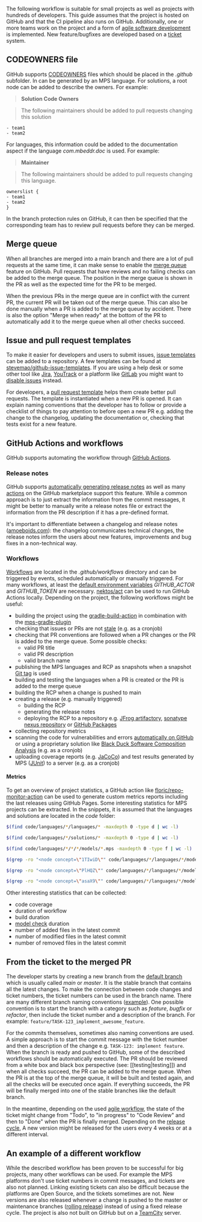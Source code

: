 The following workflow is suitable for small projects as well as projects with hundreds of developers. This guide assumes that the project is hosted on GitHub and that the CI pipeline also runs on GitHub. Additionally, one or more teams work on the project and a form of [agile software development](https://www.wikiwand.com/en/Agile_software_development) is implemented.
New feature/bugfixes are developed based on a [ticket](https://www.vollcom-digital.com/blog/digital-transformation/how-to-write-an-agile-ticket/) system.

## CODEOWNERS file 

GitHub supports [CODEOWNERS](https://docs.github.com/en/repositories/managing-your-repositorys-settings-and-features/customizing-your-repository/about-code-owners) files which should be placed in the *.github* subfolder. In can be generated by an MPS language. For solutions, a root node
can be added to describe the owners. For example:

> **Solution Code Owners**

> The following maintainers should be added to pull requests changing this solution

```text linenums="0"
- team1
- team2
```

For languages, this information could be added to the documentation aspect if the language *com.mbeddr.doc* is used. For example:

> **Maintainer**                                                                                                                       
                                                                                  
> The following maintainers should be added to pull requests changing this language.

```text linenums="0"
ownerslist {
- team1
- team2
}
```                           

In the branch protection rules on GitHub, it can then be specified that the corresponding team has to review pull requests
before they can be merged.

## Merge queue

When all branches are merged into a main branch and there are a lot of pull requests at the same time, it can make sense to
enable the [merge queue](https://docs.github.com/en/repositories/configuring-branches-and-merges-in-your-repository/configuring-pull-request-merges/managing-a-merge-queue) feature on GitHub. Pull requests that have reviews and no failing checks can be added to the merge queue. The position
in the merge queue is shown in the PR as well as the expected time for the PR to be merged.

When the previous PRs in the merge queue are in conflict with the current PR, the current PR will be taken out of the merge queue. This can also be done manually when a PR is added to the merge queue by accident. There is also the option "Merge when ready" at the bottom of the PR to automatically add
it to the merge queue when all other checks succeed.

## Issue and pull request templates

To make it easier for developers and users to submit issues, [issue templates](https://docs.github.com/en/communities/using-templates-to-encourage-useful-issues-and-pull-requests/configuring-issue-templates-for-your-repository) can be added to a
repository. A few templates can be found at [stevemao/github-issue-templates](https://github.com/stevemao/github-issue-templates). If you are using a help desk
or some other tool like [Jira](https://www.atlassian.com/software/jira), [YouTrack](https://www.jetbrains.com/youtrack/) or a platform like [GitLab](https://about.gitlab.com/) you might want to [disable issues](https://docs.github.com/en/repositories/managing-your-repositorys-settings-and-features/enabling-features-for-your-repository/disabling-issues) instead.

For developers, a [pull request template](https://docs.github.com/en/communities/using-templates-to-encourage-useful-issues-and-pull-requests/creating-a-pull-request-template-for-your-repository) helps them create better pull requests. The template is instantiated when a new PR is opened.
It can explain naming conventions that the developer has to follow or provide a checklist of things to pay attention to before
open a new PR e.g. adding the change to the changelog, updating the documentation or, checking that tests exist for a new feature.

## GitHub Actions and workflows

GitHub supports automating the workflow through [GitHub Actions](https://github.com/features/actions).

### Release notes

GitHub supports [automatically generating release notes](https://docs.github.com/en/repositories/releasing-projects-on-github/automatically-generated-release-notes) as well as many [actions](https://github.com/marketplace?type=actions&query=Release+notes+) on the GitHub marketplace support this feature. While a common approach is to just extract the information from
the commit messages, it might be better to manually write a release notes file or extract the information from the PR description
if it has a pre-defined format.

It's important to differentiate between a changelog and release notes ([amoeboids.com](https://amoeboids.com/blog/changelog-vs-release-notes-the-key-differences/)): the changelog communicates technical changes, the release notes 
inform the users about new features, improvements and bug fixes in a non-technical way.

### Workflows

[Workflows](https://docs.github.com/en/actions/using-workflows/about-workflows) are located in the *.github/workflows* directory and can be triggered by
events, scheduled automatically or manually triggered. For many workflows, at least the [default environment variables](https://docs.github.com/en/actions/learn-github-actions/variables#default-environment-variables) *GITHUB_ACTOR* and *GITHUB_TOKEN* are necessary. [nektos/act](https://github.com/nektos/act) can be used to run GitHub Actions locally. Depending on the project, the following workflows might be useful:

- building the project using the [gradle-build-action](https://github.com/gradle/gradle-build-action) in combination with the [mps-gradle-plugin](https://github.com/mbeddr/mps-gradle-plugin)
- checking that issues or PRs are not [stale](https://github.com/actions/stale) (e.g. as a cronjob)
- checking that PR conventions are followed when a PR changes or the PR is added to the merge queue. Some possible checks:
    - valid PR title
    - valid PR description
    - valid branch name
- publishing the MPS languages and RCP as snapshots when a snapshot [Git tag](https://git-scm.com/book/en/v2/Git-Basics-Tagging) is used
- building and testing the languages when a PR is created or the PR is added to the merge queue
- building the RCP when a change is pushed to main
- creating a release (e.g. manually triggered)
    - building the RCP
    - generating the release notes
    - deploying the RCP to a repository e.g. [JFrog artifactory](https://jfrog.com/artifactory/), [sonatype nexus repository](https://www.sonatype.com/products/sonatype-nexus-repository) or [GitHub Packages](https://docs.github.com/en/packages/working-with-a-github-packages-registry/working-with-the-apache-maven-registry)
- collecting repository metrics
- scanning the code for vulnerabilities and errors [automatically on GitHub](https://docs.github.com/en/code-security/code-scanning/automatically-scanning-your-code-for-vulnerabilities-and-errors) or using a proprietary solution like [Black Duck Software Composition Analysis](https://www.synopsys.com/software-integrity/security-testing/software-composition-analysis.html) (e.g. as a cronjob)
- uploading coverage reports (e.g. [JaCoCo](https://www.jacoco.org/jacoco/trunk/index.html#:~:text=JaCoCo%20is%20a%20free%20Java,26%20based%20on%20commit%20e0d9d0442e9d6caa98362db034ad76db819a8cc9)) and test results generated by MPS ([JUnit](https://junit.org/junit5/)) to a server (e.g. as a cronjob)

#### Metrics

To get an overview of project statistics, a GitHub action like [floric/repo-monitor-action](https://github.com/floric/repo-monitor-action) can be used to
generate custom metrics reports including the last releases using GitHub Pages. Some interesting statistics for MPS projects can be extracted. In the snippets, it is assumed that the languages and solutions are located in the *code* folder:

```bash title="number of languages"
$(find code/languages/*/languages/* -maxdepth 0 -type d | wc -l)
```

```bash title="number of solutions"
$(find code/languages/*/solutions/* -maxdepth 0 -type d | wc -l)
```

```bash title="number of models"
$(find code/languages/*/*/*/models/*.mps -maxdepth 0 -type f | wc -l)
```

```bash title="number of concepts"
$(grep -ro "<node concept=\"1TIwiD\"" code/languages/*/languages/*/models --include *structure.mps | wc -l)
```

```bash title="number of interfaces"
$(grep -ro "<node concept=\"PlHQZ\"" code/languages/*/languages/*/models --include *structure.mps | wc -l)
```

```bash title="number of deprecated nodes (DeprecatedNodeAnnotation)"
$(grep -ro "<node concept=\"asaX9\"" code/languages/*/languages/*/models --include *structure.mps | wc -l)
```

Other interesting statistics that can be collected:

- code coverage
- duration of workflow
- build duration
- [model check](https://github.com/mbeddr/mps-gradle-plugin#model-check) duration
- number of added files in the latest commit
- number of modified files in the latest commit
- number of removed files in the latest commit

## From the ticket to the merged PR

The developer starts by creating a new branch from the [default branch](https://docs.github.com/en/pull-requests/collaborating-with-pull-requests/proposing-changes-to-your-work-with-pull-requests/about-branches#about-the-default-branch) which is usually called *main* or *master*. It is the stable branch that contains all the latest changes.
To make the connection between code changes and ticket numbers, the ticket numbers can be used in the branch name. There are many different
branch naming conventions ([example](https://dev.to/varbsan/a-simplified-convention-for-naming-branches-and-commits-in-git-il4)). One possible convention is
to start the branch with a category such as *feature*, *bugfix* or *refactor*, then include the ticket number and a description of the branch.
For example: `feature/TASK-123_implement_awesome_feature`.

For the commits themselves, sometimes also naming conventions are used. A simple approach is to start the commit message with the ticket number and then a description of the change e.g. `TASK-123: implement feature`. When the branch is ready and pushed to GitHub, some of the described workflows should be automatically executed. The PR should be reviewed from a white box and black box perspective (see: [[testing|testing]]) and when all checks succeed, the PR can be added to the merge queue. When the PR is at the top of the merge queue, it will be built and tested again, and all the checks will be executed once again. If everything succeeds, the PR will be finally merged into one of the stable branches like the default branch.

In the meantime, depending on the used [agile workflow](https://www.easyagile.com/blog/agile-workflow/), the state of the ticket might
change from "Todo", to "in progress" to "Code Review" and then to "Done" when the PR is finally merged. Depending on the [release cycle](https://digital.ai/glossary/agile-release-planning), A new version might be released for the users every 4 weeks or at a different interval.

## An example of a different workflow

While the described workflow has been proven to be successful for big projects, many other workflows can be used. For example the MPS platforms don't use ticket numbers in commit messages, and tickets are also not planned. Linking existing tickets can also be difficult because the platforms are Open Source, and the tickets sometimes are not. New versions are also released whenever a change is pushed to the master or maintenance branches ([rolling release](https://www.wikiwand.com/en/Rolling_release)) instead of using a fixed release cycle. The project is also not built on GitHub but on a [TeamCity](teamcity.md) server.
